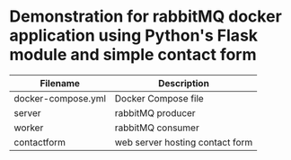 # Demonstration for rabbitMQ docker application using Python's Flask module and simple contact form

Filename      | Description
------------- | -------------
docker-compose.yml | Docker Compose file
server | rabbitMQ producer
worker | rabbitMQ consumer
contactform | web server hosting contact form
